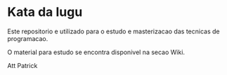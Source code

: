 # Kata da Iugu

Este repositorio e utilizado para o estudo e masterizacao das tecnicas de programacao.

O material para estudo se encontra disponivel na secao Wiki.

Att
Patrick
